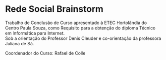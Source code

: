 # Rede Social Brainstorm

Trabalho de Conclusão de Curso apresentado à ETEC Hortolândia do Centro Paula Souza, como Requisito para a obtenção do diploma Técnico em Informática para Internet.  
Sob a orientação do Professor Denis Cleuder e co-orientação da professora Juliana de Sá. 

Coordenador do Curso: Rafael de Colle
